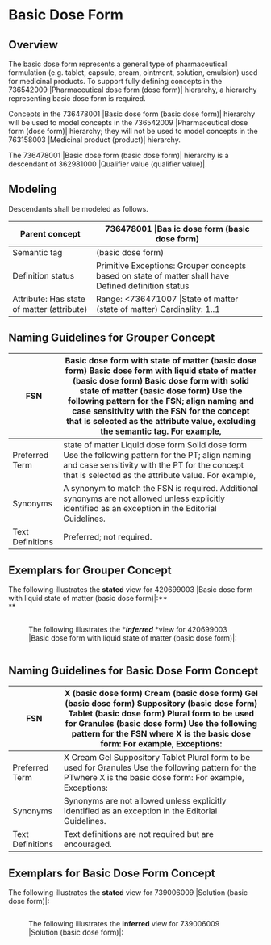 # Basic Dose Form

## Overview

The basic dose form represents a general type of pharmaceutical formulation (e.g. tablet, capsule, cream, ointment, solution, emulsion) used for medicinal products. To support fully defining concepts in the 736542009 |Pharmaceutical dose form (dose form)| hierarchy, a hierarchy representing basic dose form is required.

Concepts in the 736478001 |Basic dose form (basic dose form)| hierarchy will be used to model concepts in the 736542009 |Pharmaceutical dose form (dose form)| hierarchy; they will not be used to model concepts in the 763158003 |Medicinal product (product)| hierarchy.

The 736478001 |Basic dose form (basic dose form)| hierarchy is a descendant of 362981000 |Qualifier value (qualifier value)|.

## Modeling

Descendants shall be modeled as follows.

| Parent concept                             | 736478001 \|Bas ic dose form (basic dose form)                                                       |
| ------------------------------------------ | ---------------------------------------------------------------------------------------------------- |
| Semantic tag                               | (basic dose form)                                                                                    |
| Definition status                          | Primitive Exceptions: Grouper concepts based on state of matter shall have Defined definition status |
| Attribute: Has state of matter (attribute) | Range: <736471007 \|State of matter (state of matter) Cardinality: 1..1                              |

## Naming Guidelines for Grouper Concept

| FSN              | Basic dose form with state of matter (basic dose form) Basic dose form with liquid state of matter (basic dose form) Basic dose form with solid state of matter (basic dose form) Use the following pattern for the FSN; align naming and case sensitivity with the FSN for the concept that is selected as the attribute value, excluding the semantic tag. For example, |
| ---------------- | ------------------------------------------------------------------------------------------------------------------------------------------------------------------------------------------------------------------------------------------------------------------------------------------------------------------------------------------------------------------------- |
| Preferred Term   | state of matter Liquid dose form Solid dose form Use the following pattern for the PT; align naming and case sensitivity with the PT for the concept that is selected as the attribute value. For example,                                                                                                                                                                |
| Synonyms         | A synonym to match the FSN is required. Additional synonyms are not allowed unless explicitly identified as an exception in the Editorial Guidelines.                                                                                                                                                                                                                     |
| Text Definitions | Preferred; not required.                                                                                                                                                                                                                                                                                                                                                  |

## Exemplars for Grouper Concept

The following illustrates the **stated** view for 420699003 |Basic dose form with liquid state of matter (basic dose form)|:\*\*\
\*\*

<figure><img src="../../../../../pharmaceutical-and-biologic-product/images/174691162.png" alt=""><figcaption><p>The following illustrates the *<em><strong>inferred</strong></em> *view for 420699003 |Basic dose form with liquid state of matter (basic dose form)|:</p></figcaption></figure>

<figure><img src="../../../../../pharmaceutical-and-biologic-product/images/174691158.png" alt=""><figcaption></figcaption></figure>

## Naming Guidelines for Basic Dose Form Concept

| FSN              | X (basic dose form) Cream (basic dose form) Gel (basic dose form) Suppository (basic dose form) Tablet (basic dose form) Plural form to be used for Granules (basic dose form) Use the following pattern for the FSN where X is the basic dose form: For example, Exceptions: |
| ---------------- | ----------------------------------------------------------------------------------------------------------------------------------------------------------------------------------------------------------------------------------------------------------------------------- |
| Preferred Term   | X Cream Gel Suppository Tablet Plural form to be used for Granules Use the following pattern for the PTwhere X is the basic dose form: For example, Exceptions:                                                                                                               |
| Synonyms         | Synonyms are not allowed unless explicitly identified as an exception in the Editorial Guidelines.                                                                                                                                                                            |
| Text Definitions | Text definitions are not required but are encouraged.                                                                                                                                                                                                                         |

## Exemplars for Basic Dose Form Concept

The following illustrates the **stated** view for 739006009 |Solution (basic dose form)|:

<figure><img src="../../../../../pharmaceutical-and-biologic-product/images/174691160.png" alt=""><figcaption><p>The following illustrates the <strong>inferred</strong> view for 739006009 |Solution (basic dose form)|:</p></figcaption></figure>

<figure><img src="../../../../../pharmaceutical-and-biologic-product/images/174691159.png" alt=""><figcaption></figcaption></figure>

